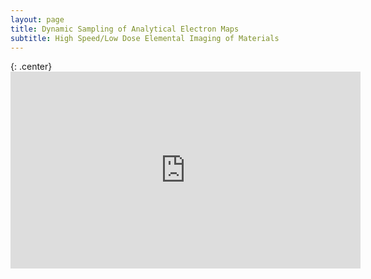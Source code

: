 ```yaml
---
layout: page
title: Dynamic Sampling of Analytical Electron Maps
subtitle: High Speed/Low Dose Elemental Imaging of Materials
---
```


{: .center}<iframe width="560" height="315" src="https://www.youtube.com/embed/GqyyLX3Q29Y?rel=0" frameborder="0" allow="autoplay; encrypted-media" allowfullscreen></iframe>
